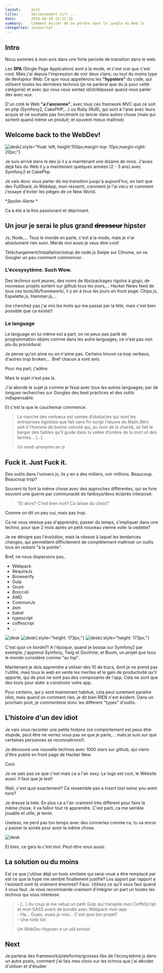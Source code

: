 ```yaml
---
layout:     post
title:      Sérieusement Js?! ...
date:       2016-02-26 12:31:19
summary:    Comment éviter de se perdre dans la jungle du Web Js
categories: javascript
---
```


<h2>Intro</h2>
Nous sommes à mon avis dans une forte periode de transition dans le web.

Les __SPA__ (Single Page Application) sont à la mode, et c'est vrai que c'est cool.
Mais j'ai depuis l'impression de voir deux clans; ou tout du moins type de devlopeur Web:
Ce que nous appellerons les __"hypsters"__ du code, qui utilisent toutes les dernières technos (je ne parlerai que du js pour cette catégorie) et avec qui vous vous sentez idiot/dépassé quand vous parler dev avec eux.

D'un coté le Web __"a l'ancienne"__, avec tous ces framwork MVC que ce soit en php (Symfony2, CakePHP,...) ou Ruby (RoR), qui sont à l'aise avec leurs acquis et ne souhaite pas forcément ce lancer dans autres chose (mais qui sortent quand même un produit; et souvent mieux maîtrisé)

<h2>Welcome back to the WebDev!</h2>

![desk](http://i.imgur.com/KyK6HUj.gif){:style="float: left; height:150px;margin-top: 10px;margin-right: 20px;"}

Je suis arrivé dans le dev js il y a maintenant une dizaine de mois. 
J'avais déjà fais du Web il y a maintenant quelques années (2 - 3 ans) avec Symfony2 et CakePhp.

Je vais donc vous parler de ma transition jusqu'a aujourd'hui, en tant que dev FullStack Js WebApp, mon ressenti, comment je l'ai vécu et comment j'essaye d'éviter les pièges de ce New World.

**Spoiler Alerte* * 

Ca à été a la fois passionant et déprimant.

<h2>Un jour je serai le plus grand <del>dresseur</del> hipster</h2>

Js, Node,... Tous le monde en parle, c'est à la mode, mais je n'ai absolument rien suivi. 
Merde moi aussi je veux être cool!

Téléchargement/Installation/setup de node.js
Swipe sur Chrome, on va Googler un peu comment commencer.

<h3>L'écosysytème. Such Wow.</h3>

Des technos sont jeunes, des noms de libs/packages rigolos à gogo, de nouveaux projets sortent sur github tous les jours,...
Hacker News feed de tous ces tools/lib/framework/, il y en à tous les jours en front page: Chips.js, Espelette.js, Hammer.js,... 

(ne cherchez pas j'ai mis les mots qui me passai par la tête, mais c'est bien possible que ca existe!)


<h3>Le language</h3>

Le language en lui même est a part; on ne peux pas parlé de programmation objets comme dans les autre languages, ce n'est pas non plu du procédural. 

Je pense qu'on aime ou on n'aime pas. Certains trouve ca trop verbeux, d'autres trop broken,... Bref chacun a sont avis.

Pour ma part, j'adère.


Mais le sujet n'est pas la.


J'ai abordé le sujet js comme je fesai avec tous les autres languages; par de longues recherches sur Googles des best practices et des outils indispensable.

Et c'est la que le cauchemar commence. 



 <blockquote>
  <p>
 La marche des vertueux est semée d’obstacles qui sont les entreprises égoïstes que fait sans fin surgir l’œuvre du Malin.Béni soit-il l’homme de bonne volonté qui, au nom de la charité, se fait le berger des faibles qu’il guide dans la vallée d’ombre de la mort et des larmes… [...]
  </p>
  <footer><cite title="Un WebDev Hypster à un old school">Un noob anonyme en js</cite></footer>
</blockquote>

<h2>Fuck it. Just Fuck it.</h2>

Des outils dans l'univers js, ils y en a des milliers, voir millions. Beaucoup. Beaucoup trop?

Souvent ils font la même chose avec des approches différentes, qui se livre souvent une guerre par communauté de fanboys/devs éclairés interposé.

>"Et alors? C'est bien non? Ca laisse du choix!" 

Comme on dit un peu oui, mais pas trop.

 Ca ne vous stresse pas d'apprendre, passer du temps, s'impliquer dans une techno, pour que 2 mois après un petit nouveau vienne voler la vedette? 

 Je ne dénigre pas l'évolution, mais la vitesse à laquel les tendances changes, qui permettent difficilement de complètement maîtriser un outils tous en restant "à la pointe".

 Bref, ne nous dispersons pas,.

* Webpack
* RequireJs
* Browserify
* Gulp
* Grunt
* Broccoli
* AMD
* CommonJs
* asm
* babel
* typescript
* coffescript
* ...


![desk](http://i.imgur.com/lSt1P.gif)
![desk](https://media.giphy.com/media/Lcn0yF1RcLANG/giphy.gif){:style="height: 173px;"}
![desk](https://media.giphy.com/media/StdULHPSni728/giphy.gif){:style="height: 173px;"}

C'est quoi ce bordel?! A l'époque, quand je bossai sur Symfony2 par exemple, j'apprend Symfony, Twig et Doctrine; et Boum, un projet que tous le monde considère comme "au top".

Maintenant je dois apprendre a utiliser des 10 de trucs, dont je ne prend pas l'utilité, mais tous le web en vente les merites et le gain de productivité qu'il apporte, qui de plus ne sont pas des composants de l'app.
Cela ne sont que des tools pour aider a construire votre app.

Pour certains, qui y sont maintenant habitué, cela peut surement paraitre idiot, mais quand on comment rien, je dit bien RIEN n'est évident. Dans un prochain post, je commenterai donc les different "types" d'outils.

<h2>L'histoire d'un dev idiot</h2>

Je vais vous raconter une petite histoire (ce comportement est peux être stupide, peut être ne verrez vous pas se que je parle,... mais je suis sur que certaines personnes se reconnaitrons!):

Je découvre une nouvelle technos avec 1000 stars sur github, qui viens d'être publié en front page de Hacker New. 

Cool.

Je ne sais pas ce que c'est mais ca a l'air sexy. Le logo est cool, le Website aussi. Il faut que je test!

Wait, c'est quoi exactement? Ca ressemble pas a *insert tool name you want here*? 

Je dresse la liste. En plus ca a l'air vraiment très différent pour faire la même chose, il va falloir tout ré apprendre.
C'est parti, ca me semble jouable et utile, je tente.

Useless, ne perd pas ton temps avec des conneries comme ca, tu va encor y passer la soirée pour avoir la même chose.

![desk](https://media.giphy.com/media/b1ys7yyXBDG0w/giphy.gif)

 Et bien, ce gars la c'est moi. Peut-être vous aussi.

<h2>La solution ou du moins</h2>

Est ce que j'utilise déjà un tools similaire qui serai voué a être remplacé par
est ce que la hype me semble finallement justifié? Les apport par rapport a l'existant sont ils vraiment énormes? 
Faux.
Utilisez ce qu'il vous faut quand il vous faut. Je vous recommande vraiment d'integrer un part un toutes les technos qui vous interesse.

<blockquote>
  <p>
    - [...] du coup je me setup un petit Gulp qui transpile mon CoffeScript et mon SASS avant de bundle avec Webpack mon app.
    <br />
     - Ha... Ouais, ouais je vois... C'est quoi ton projet?
     <br />
     - Une todo list.
  </p>
  <footer><cite title="Un WebDev Hypster à un old school">Un WebDev Hypster à un old school</cite></footer>
</blockquote>

<h2>Next</h2>

Je parlerai des framework/plateforme/grosses libs de l'écosystème js dans un autre posts, comment j'ai fais mes choix sur les tchnos que j'ai décider d'utiliser et d'étudier